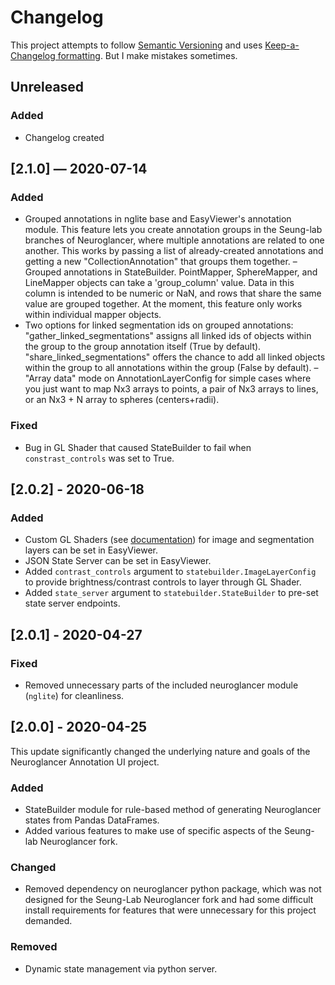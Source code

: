 # Changelog

This project attempts to follow [Semantic Versioning](https://semver.org) and uses [Keep-a-Changelog formatting](https://keepachangelog.com/en/1.0.0/). But I make mistakes sometimes.

## Unreleased

### Added
- Changelog created

## [2.1.0] — 2020-07-14

### Added

- Grouped annotations in nglite base and EasyViewer's annotation module. This feature lets you create annotation groups in the Seung-lab branches of Neuroglancer, where multiple annotations are related to one another. This works by passing a list of already-created annotations and getting a new "CollectionAnnotation" that groups them together.
– Grouped annotations in StateBuilder. PointMapper, SphereMapper, and LineMapper objects can take a 'group_column' value. Data in this column is intended to be numeric or NaN, and rows that share the same value are grouped together. At the moment, this feature only works within individual mapper objects.
- Two options for linked segmentation ids on grouped annotations: "gather_linked_segmentations" assigns all linked ids of objects within the group to the group annotation itself (True by default). "share_linked_segmentations" offers the chance to add all linked objects within the group to all annotations within the group (False by default).
– "Array data" mode on AnnotationLayerConfig for simple cases where you just want to map Nx3 arrays to points, a pair of Nx3 arrays to lines, or an Nx3 + N array to spheres (centers+radii).

### Fixed
- Bug in GL Shader that caused StateBuilder to fail when `constrast_controls` was set to True.

## [2.0.2] - 2020-06-18

### Added
- Custom GL Shaders (see [documentation](https://github.com/google/neuroglancer/blob/a12552d03844fb6092cf300171d2f2077b3960e2/src/neuroglancer/sliceview/image_layer_rendering.md)) for image and segmentation layers can be set in EasyViewer.
- JSON State Server can be set in EasyViewer.
- Added `contrast_controls` argument to `statebuilder.ImageLayerConfig` to provide brightness/contrast controls to layer through GL Shader.
- Added `state_server` argument to `statebuilder.StateBuilder` to pre-set state server endpoints.

## [2.0.1] - 2020-04-27

### Fixed
- Removed unnecessary parts of the included neuroglancer module (`nglite`) for cleanliness.

## [2.0.0] - 2020-04-25

This update significantly changed the underlying nature and goals of the Neuroglancer Annotation UI project.

### Added
- StateBuilder module for rule-based method of generating Neuroglancer states from Pandas DataFrames.
- Added various features to make use of specific aspects of the Seung-lab Neuroglancer fork.

### Changed
- Removed dependency on neuroglancer python package, which was not designed for the Seung-Lab Neuroglancer fork and had some difficult install requirements for features that were unnecessary for this project demanded.

### Removed
- Dynamic state management via python server.
